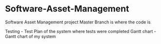 # Software-Asset-Management
Software Asset Management project
Master Branch is where the code is

Testing - Test Plan of the system where tests were completed
Gantt chart - Gantt chart of my system
